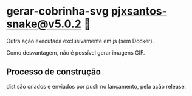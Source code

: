 # gerar-cobrinha-svg pjxsantos-snake@v5.0.2 🐍

Outra ação executada exclusivamente em js (sem Docker).

Como desvantagem, não é possível gerar imagens GIF.

## Processo de construção

dist são criados e enviados por push no lançamento, pela ação release.
